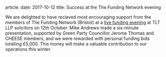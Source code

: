 article:
date: 2017-10-12
title: Success at the The Funding Network evening

We are delighted to have recieved most encouraging support from the members of
The Funding Network (Bristol) at a [live funding
evening](https://www.thefundingnetwork.org.uk/events/tfn-bristol/1310) at TLT
LLP solicitors on 12th October. Mike Andrews made a six-minute presentation,
supported by Green Party Councillor Jerome Thomas and CHEESE members, and
we were rewarded with personal funding bids totalling £5,000. This money will
make a valuable contribution to our operations this winter.
